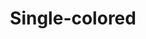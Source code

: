 ---
label: 
title: "Single-colored" 
order: 310
layout: table-of-contents
presentation: grid
previuosPage: /catalogue/a_vessels/i_ancient/1_core-formed/3_greek/5_unidentified/cat-58/
---
